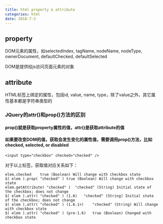```yaml
---
title: html property & attribute
categories: html
date: 2018-7-3
--- 
```

## property

DOM元素的属性，如selectedIndex, tagName, nodeName, nodeType, ownerDocument, defaultChecked, defaultSelected

DOM是提供给js访问页面元素的对象

## attribute

HTML标签上绑定的属性，包括id, value, name, type，除了value之外，其它属性基本都是字符串类型的

### JQuery的attr()和prop()方法的区别

#### prop()就是获取property属性的值，attr()是获取attribute的值

#### 如果要改变DOM的值，获取会发生变化的属性值，需要调用prop()方法，比如checked, selected, or disabled


```
<input type="checkbox" checked="checked" />
```

对于以上标签，获取值对应关系如下：

```
elem.checked	true (Boolean) Will change with checkbox state
$( elem ).prop( "checked" )	true (Boolean) Will change with checkbox state
elem.getAttribute( "checked" )	"checked" (String) Initial state of the checkbox; does not change
$( elem ).attr( "checked" ) (1.6)	"checked" (String) Initial state of the checkbox; does not change
$( elem ).attr( "checked" ) (1.6.1+)	"checked" (String) Will change with checkbox state
$( elem ).attr( "checked" ) (pre-1.6)	true (Boolean) Changed with checkbox state
```
